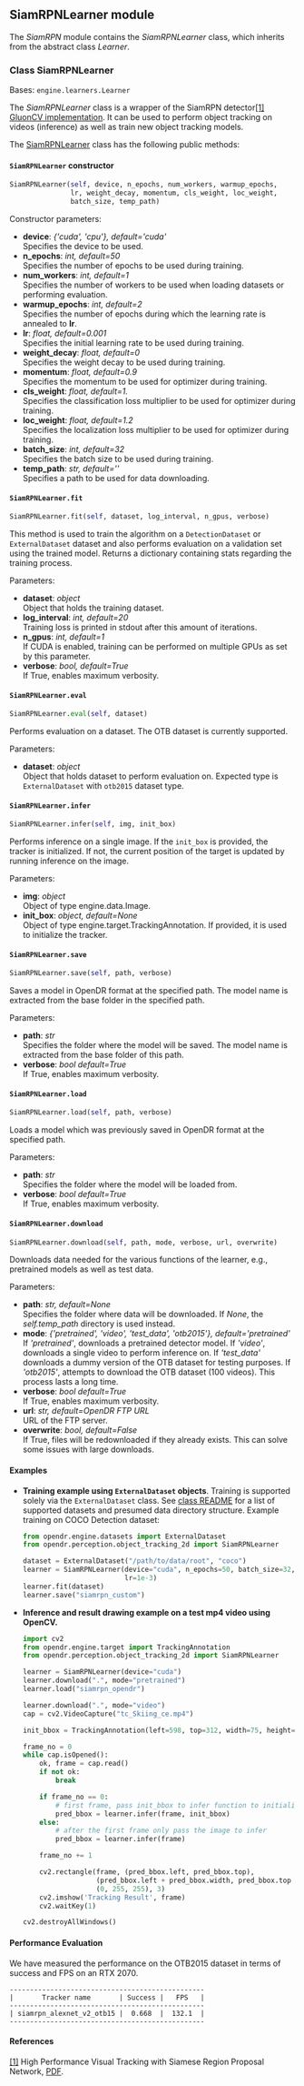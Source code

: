 ## SiamRPNLearner module

The *SiamRPN* module contains the *SiamRPNLearner* class, which inherits from the abstract class *Learner*.

### Class SiamRPNLearner
Bases: `engine.learners.Learner`

The *SiamRPNLearner* class is a wrapper of the SiamRPN detector[[1]](#siamrpn-1)
[GluonCV implementation](https://github.com/dmlc/gluon-cv/tree/master/gluoncv/model_zoo/siamrpn).
It can be used to perform object tracking on videos (inference) as well as train new object tracking models.

The [SiamRPNLearner](/src/opendr/perception/object_tracking_2d/siamrpn/siamrpn_learner.py) class has the following
public methods:

#### `SiamRPNLearner` constructor
```python
SiamRPNLearner(self, device, n_epochs, num_workers, warmup_epochs,
               lr, weight_decay, momentum, cls_weight, loc_weight,
               batch_size, temp_path)
```

Constructor parameters:

- **device**: *{'cuda', 'cpu'}, default='cuda'*\
  Specifies the device to be used.
- **n_epochs**: *int, default=50*\
  Specifies the number of epochs to be used during training.
- **num_workers**: *int, default=1*\
  Specifies the number of workers to be used when loading datasets or performing evaluation.
- **warmup_epochs**: *int, default=2*\
  Specifies the number of epochs during which the learning rate is annealed to **lr**.
- **lr**: *float, default=0.001*\
  Specifies the initial learning rate to be used during training.
- **weight_decay**: *float, default=0*\
  Specifies the weight decay to be used during training.
- **momentum**: *float, default=0.9*\
  Specifies the momentum to be used for optimizer during training.
- **cls_weight**: *float, default=1.*\
  Specifies the classification loss multiplier to be used for optimizer during training.
- **loc_weight**: *float, default=1.2*\
  Specifies the localization loss multiplier to be used for optimizer during training.
- **batch_size**: *int, default=32*\
  Specifies the batch size to be used during training.
- **temp_path**: *str, default=''*\
  Specifies a path to be used for data downloading.


#### `SiamRPNLearner.fit`
```python
SiamRPNLearner.fit(self, dataset, log_interval, n_gpus, verbose)
```

This method is used to train the algorithm on a `DetectionDataset` or `ExternalDataset` dataset and also performs evaluation
on a validation set using the trained model. Returns a dictionary containing stats regarding the training process.

Parameters:

- **dataset**: *object*\
  Object that holds the training dataset.
- **log_interval**: *int, default=20*\
  Training loss is printed in stdout after this amount of iterations.
- **n_gpus**: *int, default=1*\
  If CUDA is enabled, training can be performed on multiple GPUs as set by this parameter.
- **verbose**: *bool, default=True*\
  If True, enables maximum verbosity.

#### `SiamRPNLearner.eval`
```python
SiamRPNLearner.eval(self, dataset)
```

Performs evaluation on a dataset. The OTB dataset is currently supported.

Parameters:

- **dataset**: *object*\
  Object that holds dataset to perform evaluation on. Expected type is `ExternalDataset` with `otb2015` dataset type.

#### `SiamRPNLearner.infer`
```python
SiamRPNLearner.infer(self, img, init_box)
```

Performs inference on a single image. If the `init_box` is provided, the tracker is initialized.
If not, the current position of the target is updated by running inference on the image.

Parameters:

- **img**: *object*\
  Object of type engine.data.Image.
- **init_box**: *object, default=None*\
  Object of type engine.target.TrackingAnnotation. If provided, it is used to initialize the tracker.

#### `SiamRPNLearner.save`
```python
SiamRPNLearner.save(self, path, verbose)
```

Saves a model in OpenDR format at the specified path. The model name is extracted from the base folder in the specified path.

Parameters:

- **path**: *str*\
  Specifies the folder where the model will be saved. The model name is extracted from the base folder of this path.
- **verbose**: *bool default=True*\
  If True, enables maximum verbosity.

#### `SiamRPNLearner.load`
```python
SiamRPNLearner.load(self, path, verbose)
```

Loads a model which was previously saved in OpenDR format at the specified path.

Parameters:

- **path**: *str*\
  Specifies the folder where the model will be loaded from.
- **verbose**: *bool default=True*\
  If True, enables maximum verbosity.

#### `SiamRPNLearner.download`
```python
SiamRPNLearner.download(self, path, mode, verbose, url, overwrite)
```

Downloads data needed for the various functions of the learner, e.g., pretrained models as well as test data.

Parameters:

- **path**: *str, default=None*\
  Specifies the folder where data will be downloaded. If *None*, the *self.temp_path* directory is used instead.
- **mode**: *{'pretrained', 'video', 'test_data', 'otb2015'}, default='pretrained'*\
  If *'pretrained'*, downloads a pretrained detector model.
  If *'video'*, downloads a single video to perform inference on.
  If *'test_data'* downloads a dummy version of the OTB dataset for testing purposes.
  If *'otb2015'*, attempts to download the OTB dataset (100 videos). This process lasts a long time.
- **verbose**: *bool default=True*\
  If True, enables maximum verbosity.
- **url**: *str, default=OpenDR FTP URL*\
  URL of the FTP server.
- **overwrite**: *bool, default=False*\
  If True, files will be redownloaded if they already exists. This can solve some issues with large downloads.
  
#### Examples

* **Training example using `ExternalDataset` objects**.
  Training is supported solely via the `ExternalDataset` class.
  See [class README](/src/opendr/perception/object_tracking_2d/siamrpn/README.md) for a list of
  supported datasets and presumed data directory structure.
  Example training on COCO Detection dataset:
  ```python
  from opendr.engine.datasets import ExternalDataset
  from opendr.perception.object_tracking_2d import SiamRPNLearner
  
  dataset = ExternalDataset("/path/to/data/root", "coco")
  learner = SiamRPNLearner(device="cuda", n_epochs=50, batch_size=32,
                           lr=1e-3)
  learner.fit(dataset)
  learner.save("siamrpn_custom")
  ```

* **Inference and result drawing example on a test mp4 video using OpenCV.**
  ```python
  import cv2
  from opendr.engine.target import TrackingAnnotation
  from opendr.perception.object_tracking_2d import SiamRPNLearner
  
  learner = SiamRPNLearner(device="cuda")
  learner.download(".", mode="pretrained")
  learner.load("siamrpn_opendr")

  learner.download(".", mode="video")
  cap = cv2.VideoCapture("tc_Skiing_ce.mp4")

  init_bbox = TrackingAnnotation(left=598, top=312, width=75, height=200, name=0, id=0)

  frame_no = 0
  while cap.isOpened():
      ok, frame = cap.read()
      if not ok:
          break

      if frame_no == 0:
          # first frame, pass init_bbox to infer function to initialize the tracker
          pred_bbox = learner.infer(frame, init_bbox)
      else:
          # after the first frame only pass the image to infer
          pred_bbox = learner.infer(frame)

      frame_no += 1

      cv2.rectangle(frame, (pred_bbox.left, pred_bbox.top),
                    (pred_bbox.left + pred_bbox.width, pred_bbox.top + pred_bbox.height),
                    (0, 255, 255), 3)
      cv2.imshow('Tracking Result', frame)
      cv2.waitKey(1)

  cv2.destroyAllWindows()
  ```
  

#### Performance Evaluation

We have measured the performance on the OTB2015 dataset in terms of success and FPS on an RTX 2070.
```
------------------------------------------------
|       Tracker name       | Success |   FPS   |
------------------------------------------------
| siamrpn_alexnet_v2_otb15 |  0.668  |  132.1  |
------------------------------------------------
```

#### References
<a name="siamrpn-1" href="https://openaccess.thecvf.com/content_cvpr_2018/papers/Li_High_Performance_Visual_CVPR_2018_paper.pdf">[1]</a>
High Performance Visual Tracking with Siamese Region Proposal Network,
[PDF](https://openaccess.thecvf.com/content_cvpr_2018/papers/Li_High_Performance_Visual_CVPR_2018_paper.pdf).
